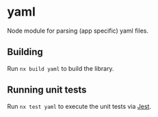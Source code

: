# yaml

Node module for parsing (app specific) yaml files.

## Building

Run `nx build yaml` to build the library.

## Running unit tests

Run `nx test yaml` to execute the unit tests via [Jest](https://jestjs.io).
